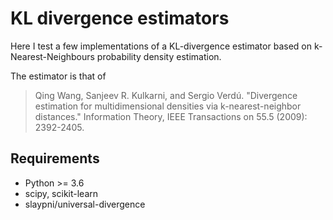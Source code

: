 # KL divergence estimators

Here I test a few implementations of a KL-divergence estimator
based on k-Nearest-Neighbours probability density estimation.

The estimator is that of 

> Qing Wang, Sanjeev R. Kulkarni, and Sergio Verdú. "Divergence estimation for multidimensional densities via k-nearest-neighbor distances." Information Theory, IEEE Transactions on 55.5 (2009): 2392-2405.

## Requirements

- Python >= 3.6
- scipy, scikit-learn 
- slaypni/universal-divergence
